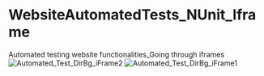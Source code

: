 # WebsiteAutomatedTests_NUnit_Iframe
Automated testing website functionalities_Going through iframes
![Automated_Test_DirBg_iFrame2](https://user-images.githubusercontent.com/79919124/115141459-0e6acd00-a045-11eb-9897-7712d8dfbc4f.png)
![Automated_Test_DirBg_iFrame1](https://user-images.githubusercontent.com/79919124/115141431-d2376c80-a044-11eb-9791-94f73b091ce1.jpg)
